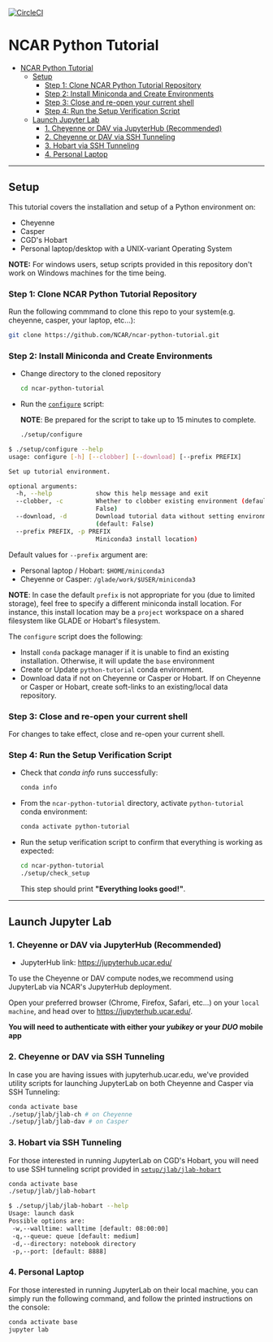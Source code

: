 [![CircleCI](https://img.shields.io/circleci/project/github/NCAR/ncar-python-tutorial/master.svg?style=for-the-badge&logo=circleci)](https://circleci.com/gh/NCAR/ncar-python-tutorial/tree/master)

# NCAR Python Tutorial

- [NCAR Python Tutorial](#ncar-python-tutorial)
  - [Setup](#setup)
    - [Step 1: Clone NCAR Python Tutorial Repository](#step-1-clone-ncar-python-tutorial-repository)
    - [Step 2: Install Miniconda and Create Environments](#step-2-install-miniconda-and-create-environments)
    - [Step 3: Close and re-open your current shell](#step-3-close-and-re-open-your-current-shell)
    - [Step 4: Run the Setup Verification Script](#step-4-run-the-setup-verification-script)
  - [Launch Jupyter Lab](#launch-jupyter-lab)
    - [1. Cheyenne or DAV via JupyterHub (Recommended)](#1-cheyenne-or-dav-via-jupyterhub-recommended)
    - [2. Cheyenne or DAV via SSH Tunneling](#2-cheyenne-or-dav-via-ssh-tunneling)
    - [3. Hobart via SSH Tunneling](#3-hobart-via-ssh-tunneling)
    - [4. Personal Laptop](#4-personal-laptop)

----

## Setup

This tutorial covers the installation and setup of a Python environment on:

- Cheyenne
- Casper
- CGD's Hobart
- Personal laptop/desktop with a UNIX-variant Operating System

**NOTE:** For windows users, setup scripts provided in this repository don't work on Windows machines for the time being.

### Step 1: Clone NCAR Python Tutorial Repository

Run the following commmand to clone this repo to your system(e.g. cheyenne, casper, your laptop, etc...):

```bash
git clone https://github.com/NCAR/ncar-python-tutorial.git
```

### Step 2: Install Miniconda and Create Environments

- Change directory to the cloned repository

  ```bash
  cd ncar-python-tutorial
  ```

- Run the [`configure`](./setup/configure) script:

  **NOTE**: Be prepared for the script to take up to 15 minutes to complete.

  ```bash
  ./setup/configure
  ```

```bash
$ ./setup/configure --help
usage: configure [-h] [--clobber] [--download] [--prefix PREFIX]

Set up tutorial environment.

optional arguments:
  -h, --help            show this help message and exit
  --clobber, -c         Whether to clobber existing environment (default:
                        False)
  --download, -d        Download tutorial data without setting environment up
                        (default: False)
  --prefix PREFIX, -p PREFIX
                        Miniconda3 install location)
```

Default values for ``--prefix`` argument are:

- Personal laptop / Hobart: `$HOME/miniconda3`
- Cheyenne or Casper: `/glade/work/$USER/miniconda3`

**NOTE**:
In case the default `prefix` is not appropriate for you (due to limited storage), feel free to specify a different miniconda install location. For instance, this install location may be a `project` workspace on a shared filesystem like GLADE or Hobart's filesystem.

The `configure` script does the following:

- Install `conda` package manager if it is unable to find an existing installation. Otherwise, it will update the `base` environment
- Create or Update `python-tutorial` conda environment.
- Download data if not on Cheyenne or Casper or Hobart. If on Cheyenne or Casper or Hobart, create soft-links to an existing/local data repository.

### Step 3: Close and re-open your current shell

For changes to take effect, close and re-open your current shell.

### Step 4: Run the Setup Verification Script

- Check that *conda info* runs successfully:

  ```bash
  conda info
  ```

- From the `ncar-python-tutorial` directory, activate `python-tutorial` conda environment:

  ```bash
  conda activate python-tutorial
  ```

- Run the setup verification script to confirm that everything is working as expected:

  ```bash
  cd ncar-python-tutorial
  ./setup/check_setup
  ```

  This step should print **"Everything looks good!"**.

----

## Launch Jupyter Lab

### 1. Cheyenne or DAV via JupyterHub (Recommended)

- JupyterHub link: https://jupyterhub.ucar.edu/

To use the Cheyenne or DAV compute nodes,we recommend using JupyterLab via NCAR's JupyterHub deployment.

Open your preferred browser (Chrome, Firefox, Safari, etc...) on your ``local machine``, and head over to https://jupyterhub.ucar.edu/.

**You will need to authenticate with either your _yubikey_ or your _DUO_ mobile app**

### 2. Cheyenne or DAV via SSH Tunneling

In case you are having issues with jupyterhub.ucar.edu, we've provided utility scripts for launching JupyterLab on both Cheyenne and Casper via SSH Tunneling:

```bash
conda activate base
./setup/jlab/jlab-ch # on Cheyenne
./setup/jlab/jlab-dav # on Casper
```

### 3. Hobart via SSH Tunneling

For those interested in running JupyterLab on CGD's Hobart, you will need to use SSH tunneling script provided in [``setup/jlab/jlab-hobart``](./setup/jlab/jlab-hobart)

```bash
conda activate base
./setup/jlab/jlab-hobart
```

```bash
$ ./setup/jlab/jlab-hobart --help
Usage: launch dask
Possible options are:
 -w,--walltime: walltime [default: 08:00:00]
 -q,--queue: queue [default: medium]
 -d,--directory: notebook directory
 -p,--port: [default: 8888]
```

### 4. Personal Laptop

For those interested in running JupyterLab on their local machine, you can simply run the following command, and follow the printed instructions on the console:

```bash
conda activate base
jupyter lab
```
